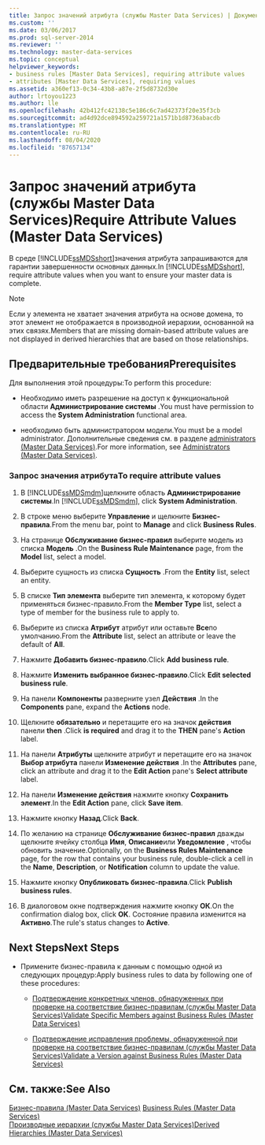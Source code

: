 ```yaml
---
title: Запрос значений атрибута (службы Master Data Services) | Документы Майкрософт
ms.custom: ''
ms.date: 03/06/2017
ms.prod: sql-server-2014
ms.reviewer: ''
ms.technology: master-data-services
ms.topic: conceptual
helpviewer_keywords:
- business rules [Master Data Services], requiring attribute values
- attributes [Master Data Services], requiring values
ms.assetid: a360ef13-0c34-43b8-a87e-2f5d8732d30e
author: lrtoyou1223
ms.author: lle
ms.openlocfilehash: 42b412fc42138c5e186c6c7ad42373f20e35f3cb
ms.sourcegitcommit: ad4d92dce894592a259721a1571b1d8736abacdb
ms.translationtype: MT
ms.contentlocale: ru-RU
ms.lasthandoff: 08/04/2020
ms.locfileid: "87657134"
---
```

# <a name="require-attribute-values-master-data-services"></a><span data-ttu-id="c051a-102">Запрос значений атрибута (службы Master Data Services)</span><span class="sxs-lookup"><span data-stu-id="c051a-102">Require Attribute Values (Master Data Services)</span></span>
  <span data-ttu-id="c051a-103">В среде [!INCLUDE[ssMDSshort](../includes/ssmdsshort-md.md)]значения атрибута запрашиваются для гарантии завершенности основных данных.</span><span class="sxs-lookup"><span data-stu-id="c051a-103">In [!INCLUDE[ssMDSshort](../includes/ssmdsshort-md.md)], require attribute values when you want to ensure your master data is complete.</span></span>  
  
> [!NOTE]  
>  <span data-ttu-id="c051a-104">Если у элемента не хватает значения атрибута на основе домена, то этот элемент не отображается в производной иерархии, основанной на этих связях.</span><span class="sxs-lookup"><span data-stu-id="c051a-104">Members that are missing domain-based attribute values are not displayed in derived hierarchies that are based on those relationships.</span></span>  
  
## <a name="prerequisites"></a><span data-ttu-id="c051a-105">Предварительные требования</span><span class="sxs-lookup"><span data-stu-id="c051a-105">Prerequisites</span></span>  
 <span data-ttu-id="c051a-106">Для выполнения этой процедуры:</span><span class="sxs-lookup"><span data-stu-id="c051a-106">To perform this procedure:</span></span>  
  
-   <span data-ttu-id="c051a-107">Необходимо иметь разрешение на доступ к функциональной области **Администрирование системы** .</span><span class="sxs-lookup"><span data-stu-id="c051a-107">You must have permission to access the **System Administration** functional area.</span></span>  
  
-   <span data-ttu-id="c051a-108">необходимо быть администратором модели.</span><span class="sxs-lookup"><span data-stu-id="c051a-108">You must be a model administrator.</span></span> <span data-ttu-id="c051a-109">Дополнительные сведения см. в разделе [administrators &#40;Master Data Services&#41;](administrators-master-data-services.md).</span><span class="sxs-lookup"><span data-stu-id="c051a-109">For more information, see [Administrators &#40;Master Data Services&#41;](administrators-master-data-services.md).</span></span>  
  
### <a name="to-require-attribute-values"></a><span data-ttu-id="c051a-110">Запрос значения атрибута</span><span class="sxs-lookup"><span data-stu-id="c051a-110">To require attribute values</span></span>  
  
1.  <span data-ttu-id="c051a-111">В [!INCLUDE[ssMDSmdm](../includes/ssmdsmdm-md.md)]щелкните область **Администрирование системы**.</span><span class="sxs-lookup"><span data-stu-id="c051a-111">In [!INCLUDE[ssMDSmdm](../includes/ssmdsmdm-md.md)], click **System Administration**.</span></span>  
  
2.  <span data-ttu-id="c051a-112">В строке меню выберите **Управление** и щелкните **Бизнес-правила**.</span><span class="sxs-lookup"><span data-stu-id="c051a-112">From the menu bar, point to **Manage** and click **Business Rules**.</span></span>  
  
3.  <span data-ttu-id="c051a-113">На странице **Обслуживание бизнес-правил** выберите модель из списка **Модель** .</span><span class="sxs-lookup"><span data-stu-id="c051a-113">On the **Business Rule Maintenance** page, from the **Model** list, select a model.</span></span>  
  
4.  <span data-ttu-id="c051a-114">Выберите сущность из списка **Сущность** .</span><span class="sxs-lookup"><span data-stu-id="c051a-114">From the **Entity** list, select an entity.</span></span>  
  
5.  <span data-ttu-id="c051a-115">В списке **Тип элемента** выберите тип элемента, к которому будет применяться бизнес-правило.</span><span class="sxs-lookup"><span data-stu-id="c051a-115">From the **Member Type** list, select a type of member for the business rule to apply to.</span></span>  
  
6.  <span data-ttu-id="c051a-116">Выберите из списка **Атрибут** атрибут или оставьте **Все**по умолчанию.</span><span class="sxs-lookup"><span data-stu-id="c051a-116">From the **Attribute** list, select an attribute or leave the default of **All**.</span></span>  
  
7.  <span data-ttu-id="c051a-117">Нажмите **Добавить бизнес-правило**.</span><span class="sxs-lookup"><span data-stu-id="c051a-117">Click **Add business rule**.</span></span>  
  
8.  <span data-ttu-id="c051a-118">Нажмите **Изменить выбранное бизнес-правило**.</span><span class="sxs-lookup"><span data-stu-id="c051a-118">Click **Edit selected business rule**.</span></span>  
  
9. <span data-ttu-id="c051a-119">На панели **Компоненты** разверните узел **Действия** .</span><span class="sxs-lookup"><span data-stu-id="c051a-119">In the **Components** pane, expand the **Actions** node.</span></span>  
  
10. <span data-ttu-id="c051a-120">Щелкните **обязательно** и перетащите его на значок **действия** панели **then** .</span><span class="sxs-lookup"><span data-stu-id="c051a-120">Click **is required** and drag it to the **THEN** pane's **Action** label.</span></span>  
  
11. <span data-ttu-id="c051a-121">На панели **Атрибуты** щелкните атрибут и перетащите его на значок **Выбор атрибута** панели **Изменение действия** .</span><span class="sxs-lookup"><span data-stu-id="c051a-121">In the **Attributes** pane, click an attribute and drag it to the **Edit Action** pane's **Select attribute** label.</span></span>  
  
12. <span data-ttu-id="c051a-122">На панели **Изменение действия** нажмите кнопку **Сохранить элемент**.</span><span class="sxs-lookup"><span data-stu-id="c051a-122">In the **Edit Action** pane, click **Save item**.</span></span>  
  
13. <span data-ttu-id="c051a-123">Нажмите кнопку **Назад**.</span><span class="sxs-lookup"><span data-stu-id="c051a-123">Click **Back**.</span></span>  
  
14. <span data-ttu-id="c051a-124">По желанию на странице **Обслуживание бизнес-правил** дважды щелкните ячейку столбца **Имя**, **Описание**или **Уведомление** , чтобы обновить значение.</span><span class="sxs-lookup"><span data-stu-id="c051a-124">Optionally, on the **Business Rules Maintenance** page, for the row that contains your business rule, double-click a cell in the **Name**, **Description**, or **Notification** column to update the value.</span></span>  
  
15. <span data-ttu-id="c051a-125">Нажмите кнопку **Опубликовать бизнес-правила**.</span><span class="sxs-lookup"><span data-stu-id="c051a-125">Click **Publish business rules**.</span></span>  
  
16. <span data-ttu-id="c051a-126">В диалоговом окне подтверждения нажмите кнопку **ОК**.</span><span class="sxs-lookup"><span data-stu-id="c051a-126">On the confirmation dialog box, click **OK**.</span></span> <span data-ttu-id="c051a-127">Состояние правила изменится на **Активно**.</span><span class="sxs-lookup"><span data-stu-id="c051a-127">The rule's status changes to **Active**.</span></span>  
  
## <a name="next-steps"></a><span data-ttu-id="c051a-128">Next Steps</span><span class="sxs-lookup"><span data-stu-id="c051a-128">Next Steps</span></span>  
  
-   <span data-ttu-id="c051a-129">Примените бизнес-правила к данным с помощью одной из следующих процедур:</span><span class="sxs-lookup"><span data-stu-id="c051a-129">Apply business rules to data by following one of these procedures:</span></span>  
  
    -   [<span data-ttu-id="c051a-130">Подтверждение конкретных членов, обнаруженных при проверке на соответствие бизнес-правилам (службы Master Data Services)</span><span class="sxs-lookup"><span data-stu-id="c051a-130">Validate Specific Members against Business Rules &#40;Master Data Services&#41;</span></span>](../../2014/master-data-services/validate-specific-members-against-business-rules-master-data-services.md)  
  
    -   [<span data-ttu-id="c051a-131">Подтверждение исправления проблемы, обнаруженной при проверке на соответствие бизнес-правилам (службы Master Data Services)</span><span class="sxs-lookup"><span data-stu-id="c051a-131">Validate a Version against Business Rules &#40;Master Data Services&#41;</span></span>](../../2014/master-data-services/validate-a-version-against-business-rules-master-data-services.md)  
  
## <a name="see-also"></a><span data-ttu-id="c051a-132">См. также:</span><span class="sxs-lookup"><span data-stu-id="c051a-132">See Also</span></span>  
 <span data-ttu-id="c051a-133">[Бизнес-правила &#40;Master Data Services&#41;](../../2014/master-data-services/business-rules-master-data-services.md) </span><span class="sxs-lookup"><span data-stu-id="c051a-133">[Business Rules &#40;Master Data Services&#41;](../../2014/master-data-services/business-rules-master-data-services.md) </span></span>  
 [<span data-ttu-id="c051a-134">Производные иерархии (службы Master Data Services)</span><span class="sxs-lookup"><span data-stu-id="c051a-134">Derived Hierarchies &#40;Master Data Services&#41;</span></span>](../../2014/master-data-services/derived-hierarchies-master-data-services.md)  
  
  
